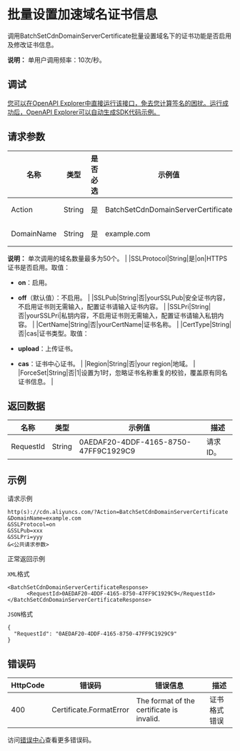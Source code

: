 # 批量设置加速域名证书信息

调用BatchSetCdnDomainServerCertificate批量设置域名下的证书功能是否启用及修改证书信息。

**说明：** 单用户调用频率：10次/秒。

## 调试

[您可以在OpenAPI Explorer中直接运行该接口，免去您计算签名的困扰。运行成功后，OpenAPI Explorer可以自动生成SDK代码示例。](https://api.aliyun.com/#product=Cdn&api=BatchSetCdnDomainServerCertificate&type=RPC&version=2018-05-10)

## 请求参数

|名称|类型|是否必选|示例值|描述|
|--|--|----|---|--|
|Action|String|是|BatchSetCdnDomainServerCertificate|系统规定参数。取值：**BatchSetCdnDomainServerCertificate**。 |
|DomainName|String|是|example.com|指定证书所属的加速域名，属于HTTPS加速类型，多个域名用英文逗号（,）分隔。

 **说明：** 单次调用的域名数量最多为50个。 |
|SSLProtocol|String|是|on|HTTPS证书是否启用。取值：

 -   **on**：启用。
-   **off**（默认值）：不启用。 |
|SSLPub|String|否|yourSSLPub|安全证书内容，不启用证书则无需输入，配置证书请输入证书内容。 |
|SSLPri|String|否|yourSSLPri|私钥内容，不启用证书则无需输入，配置证书请输入私钥内容。 |
|CertName|String|否|yourCertName|证书名称。 |
|CertType|String|否|cas|证书类型。取值：

 -   **upload**：上传证书。
-   **cas**：证书中心证书。 |
|Region|String|否|your region|地域。 |
|ForceSet|String|否|1|设置为1时，忽略证书名称重复的校验，覆盖原有同名证书信息。 |

## 返回数据

|名称|类型|示例值|描述|
|--|--|---|--|
|RequestId|String|0AEDAF20-4DDF-4165-8750-47FF9C1929C9|请求ID。 |

## 示例

请求示例

```
http(s)://cdn.aliyuncs.com/?Action=BatchSetCdnDomainServerCertificate
&DomainName=example.com
&SSLProtocol=on
&SSLPub=xxx
&SSLPri=yyy
&<公共请求参数>
```

正常返回示例

`XML`格式

```
<BatchSetCdnDomainServerCertificateResponse>
	  <RequestId>0AEDAF20-4DDF-4165-8750-47FF9C1929C9</RequestId>
</BatchSetCdnDomainServerCertificateResponse>
```

`JSON`格式

```
{
  "RequestId": "0AEDAF20-4DDF-4165-8750-47FF9C1929C9"
}
```

## 错误码

|HttpCode|错误码|错误信息|描述|
|--------|---|----|--|
|400|Certificate.FormatError|The format of the certificate is invalid.|证书格式错误|

访问[错误中心](https://error-center.alibabacloud.com/status/product/Cdn)查看更多错误码。

